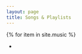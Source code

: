 ```yaml
---
layout: page
title: Songs & Playlists
---
```


{% for item in site.music %}
<ul>
<li><a href="{{ site.baseurl }}/music/{{ item.url }}>{{ item.title }}</a></li>
</ul>
{% endfor %}